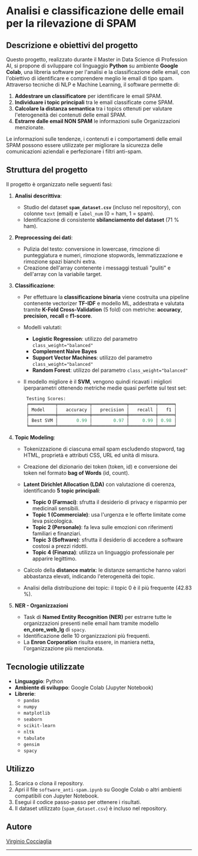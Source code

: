 # Analisi e classificazione delle email per la rilevazione di SPAM

## Descrizione e obiettivi del progetto
Questo progetto, realizzato durante il Master in Data Science di Profession AI, si propone di sviluppare col linguaggio **Python** su ambiente **Google Colab**, una libreria software per l'analisi e la classificazione delle email, con l'obiettivo di identificare e comprendere meglio le email di tipo spam. Attraverso tecniche di NLP e Machine Learning, il software permette di:

1. **Addestrare un classificatore** per identificare le email SPAM.
2. **Individuare i topic principali** tra le email classificate come SPAM.
3. **Calcolare la distanza semantica** tra i topics ottenuti per valutare l'eterogeneità dei contenuti delle email SPAM.
4. **Estrarre dalle email NON SPAM** le informazioni sulle Organizzazioni menzionate.

Le informazioni sulle tendenze, i contenuti e i comportamenti delle email SPAM  possono essere utilizzate per migliorare la sicurezza delle comunicazioni aziendali e perfezionare i filtri anti-spam.

## Struttura del progetto
Il progetto è organizzato nelle seguenti fasi:

1. **Analisi descrittiva**:
   - Studio del dataset **`spam_dataset.csv`** (incluso nel repository), con colonne `text` (email) e `label_num` (0 = ham, 1 = spam).
   - Identificazione di consistente **sbilanciamento del dataset** (71 % ham).

2. **Preprocessing dei dati**:
   - Pulizia del testo: conversione in lowercase, rimozione di punteggiatura e numeri, rimozione stopwords, lemmatizzazione e rimozione spazi bianchi extra.
   - Creazione dell'array contenente i messaggi testuali "puliti" e dell'array con la variabile target.

3. **Classificazione**:
   - Per effettuare la **classificazione binaria** viene costruita una pipeline contenente vectorizer **TF-IDF** e modello ML, addestrata e valutata tramite **K-Fold Cross-Validation** (5 fold) con metriche: **accuracy**, **precision**, **recall** e **f1-score**.
   - Modelli valutati:
      - **Logistic Regression**: utilizzo del parametro `class_weight="balanced"`
      - **Complement Naive Bayes**
      - **Support Vector Machines**: utilizzo del parametro `class_weight="balanced"`
      - **Random Forest**: utilizzo del parametro `class_weight="balanced"`

   - Il modello migliore è il **SVM**, vengono quindi ricavati i migliori iperparametri ottenendo metriche medie quasi perfette sul test set:
     
     ```python
      Testing Scores:
      ╒══════════╤════════════╤═════════════╤══════════╤══════╕
      │ Model    │   accuracy │   precision │   recall │   f1 │
      ╞══════════╪════════════╪═════════════╪══════════╪══════╡
      │ Best SVM │       0.99 │        0.97 │     0.99 │ 0.98 │
      ╘══════════╧════════════╧═════════════╧══════════╧══════╛
     ```
4. **Topic Modeling**:
   - Tokenizzazione di ciascuna email spam escludendo stopword, tag HTML, proprietà e attributi CSS, URL ed unità di misura.
   - Creazione del dizionario dei token (token, id) e conversione dei token nel formato **bag of Words** (id, count).
   - **Latent Dirichlet Allocation (LDA)** con valutazione di coerenza, identificando **5 topic principali**:
     
      - **Topic 0 (Farmaci)**: sfrutta il desiderio di privacy e risparmio per medicinali sensibili.
      - **Topic 1 (Commerciale)**: usa l'urgenza e le offerte limitate come leva psicologica.
      - **Topic 2 (Personale)**: fa leva sulle emozioni con riferimenti familiari e finanziari.
      - **Topic 3 (Software)**: sfrutta il desiderio di accedere a software costosi a prezzi ridotti.
      - **Topic 4 (Finanza)**: utilizza un linguaggio professionale per apparire legittimo.
   
   - Calcolo della **distance matrix**: le distanze semantiche hanno valori abbastanza elevati, indicando l'eterogeneità dei topic.
   - Analisi della distribuzione dei topic: il topic 0 è il più frequente (42.83 %).
  
5. **NER - Organizzazioni**
   - Task di **Named Entity Recognition (NER)** per estrarre tutte le organizzazioni presenti nelle email ham tramite modello **en_core_web_lg** di `spacy`.
   - Identificazione delle 10 organizzazioni più frequenti.
   - La **Enron Corporation** risulta essere, in maniera netta, l'organizzazione più menzionata.
  
## Tecnologie utilizzate
- **Linguaggio**: Python
- **Ambiente di sviluppo**: Google Colab (Jupyter Notebook)
- **Librerie**:
   - `pandas`
   - `numpy`
   - `matplotlib`
   - `seaborn`
   - `scikit-learn`
   - `nltk`
   - `tabulate`
   - `gensim`
   - `spacy`

## Utilizzo  
1. Scarica o clona il repository.
2. Apri il file `software_anti-spam.ipynb` su Google Colab o altri ambienti compatibili con Jupyter Notebook.
3. Esegui il codice passo-passo per ottenere i risultati.
4. Il dataset utilizzato (`spam_dataset.csv`) è incluso nel repository.

## Autore
[Virginio Cocciaglia](https://github.com/VirginioC)

---
